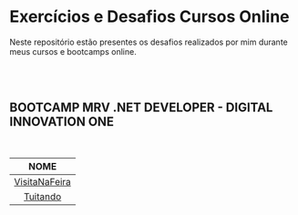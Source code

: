 # Exercícios e Desafios Cursos Online

Neste repositório estão presentes os desafios realizados por mim durante meus cursos e bootcamps online.

<br/>

<br/>

## BOOTCAMP MRV .NET DEVELOPER - DIGITAL INNOVATION ONE

<br/>

|               NOME               |
| :------------------------------: |
| [VisitaNaFeira](./VisitaNaFeira) |
|      [Tuitando](./Tuitando)      |

